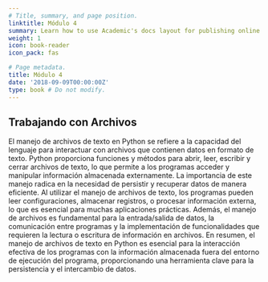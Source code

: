 ```yaml
---
# Title, summary, and page position.
linktitle: Módulo 4
summary: Learn how to use Academic's docs layout for publishing online courses, software documentation, and tutorials.
weight: 1
icon: book-reader
icon_pack: fas

# Page metadata.
title: Módulo 4
date: '2018-09-09T00:00:00Z'
type: book # Do not modify.
---
```


## Trabajando con Archivos

El manejo de archivos de texto en Python se refiere a la capacidad del lenguaje para interactuar con archivos que contienen datos en formato de texto. Python proporciona funciones y métodos para abrir, leer, escribir y cerrar archivos de texto, lo que permite a los programas acceder y manipular información almacenada externamente. La importancia de este manejo radica en la necesidad de persistir y recuperar datos de manera eficiente. Al utilizar el manejo de archivos de texto, los programas pueden leer configuraciones, almacenar registros, o procesar información externa, lo que es esencial para muchas aplicaciones prácticas. Además, el manejo de archivos es fundamental para la entrada/salida de datos, la comunicación entre programas y la implementación de funcionalidades que requieren la lectura o escritura de información en archivos. En resumen, el manejo de archivos de texto en Python es esencial para la interacción efectiva de los programas con la información almacenada fuera del entorno de ejecución del programa, proporcionando una herramienta clave para la persistencia y el intercambio de datos.
